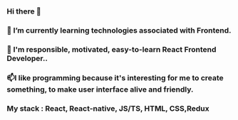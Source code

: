 ### Hi there 👋

### 🌱 I’m currently learning technologies associated with Frontend.
### 👯 I'm responsible, motivated, easy-to-learn React Frontend Developer..
### 📫I like programming because it's interesting for me to create something, to make user interface alive and friendly.
### My stack : React, React-native, JS/TS, HTML, CSS,Redux
